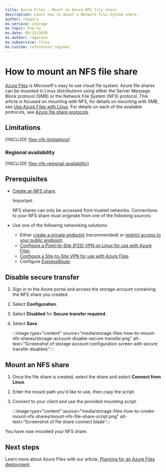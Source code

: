 ```yaml
---
title: Azure Files - Mount an Azure NFS file share
description: Learn how to mount a Network File System share.
author: roygara
ms.service: storage
ms.topic: how-to
ms.date: 09/15/2020
ms.author: rogarana
ms.subservice: files
ms.custom: references_regions
---
```


# How to mount an NFS file share

[Azure Files](storage-files-introduction.md) is Microsoft's easy to use cloud file system. Azure file shares can be mounted in Linux distributions using either the Server Message Block protocol (SMB) or the Network File System (NFS) protocol. This article is focused on mounting with NFS, for details on mounting with SMB, see [Use Azure Files with Linux](storage-how-to-use-files-linux.md). For details on each of the available protocols, see [Azure file share protocols](storage-files-compare-protocols.md).

## Limitations

[!INCLUDE [files-nfs-limitations](../../../includes/files-nfs-limitations.md)]

### Regional availability

[!INCLUDE [files-nfs-regional-availability](../../../includes/files-nfs-regional-availability.md)]

## Prerequisites

- [Create an NFS share](storage-files-how-to-create-nfs-shares.md).

    > [!IMPORTANT]
    > NFS shares can only be accessed from trusted networks. Connections to your NFS share must originate from one of the following sources:

- Use one of the following networking solutions:
    - Either [create a private endpoint](storage-files-networking-endpoints.md#create-a-private-endpoint) (recommended) or [restrict access to your public endpoint](storage-files-networking-endpoints.md#restrict-public-endpoint-access).
    - [Configure a Point-to-Site (P2S) VPN on Linux for use with Azure Files](storage-files-configure-p2s-vpn-linux.md).
    - [Configure a Site-to-Site VPN for use with Azure Files](storage-files-configure-s2s-vpn.md).
    - Configure [ExpressRoute](../../expressroute/expressroute-introduction.md).

## Disable secure transfer

1. Sign in to the Azure portal and access the storage account containing the NFS share you created.
1. Select **Configuration**.
1. Select **Disabled** for **Secure transfer required**.
1. Select **Save**.

    :::image type="content" source="media/storage-files-how-to-mount-nfs-shares/storage-account-disable-secure-transfer.png" alt-text="Screenshot of storage account configuration screen with secure transfer disabled.":::

## Mount an NFS share

1. Once the file share is created, select the share and select **Connect from Linux**.
1. Enter the mount path you'd like to use, then copy the script.
1. Connect to your client and use the provided mounting script.

    :::image type="content" source="media/storage-files-how-to-create-mount-nfs-shares/mount-nfs-file-share-script.png" alt-text="Screenshot of file share connect blade":::

You have now mounted your NFS share.

## Next steps

Learn more about Azure Files with our article, [Planning for an Azure Files deployment](storage-files-planning.md).